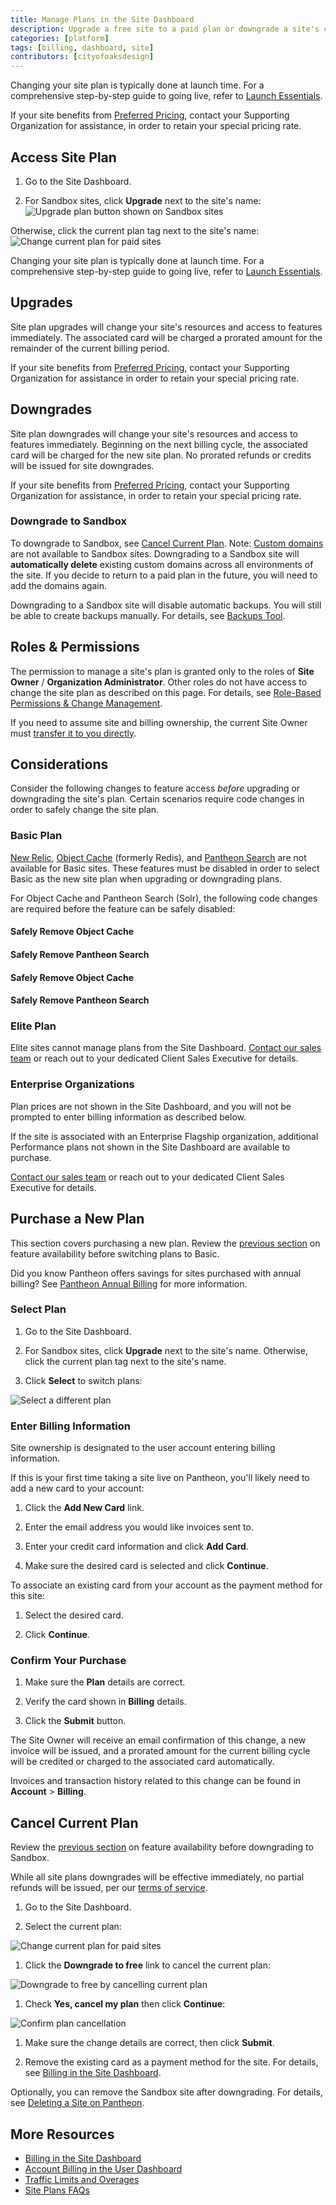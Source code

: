 ```yaml
---
title: Manage Plans in the Site Dashboard
description: Upgrade a free site to a paid plan or downgrade a site's current plan within the Site Dashboard.
categories: [platform]
tags: [billing, dashboard, site]
contributors: [cityofoaksdesign]
---
```


Changing your site plan is typically done at launch time. For a comprehensive step-by-step guide to going live, refer to [Launch Essentials](/guides/launch).

If your site benefits from [Preferred Pricing](https://pantheon.io/plans/agency-preferred-pricing), contact your Supporting Organization for assistance, in order to retain your special pricing rate.

## Access Site Plan

1. Go to the Site Dashboard.

1. For Sandbox sites, click **Upgrade** next to the site's name:
  ![Upgrade plan button shown on Sandbox sites](../images/dashboard/upgrade-plan.png)

  Otherwise, click the current plan tag next to the site's name:
  ![Change current plan for paid sites](../images/dashboard/change-plan.png)

<Alert title="Note" type="info">

Changing your site plan is typically done at launch time. For a comprehensive step-by-step guide to going live, refer to [Launch Essentials](/guides/launch).

</Alert>

## Upgrades

Site plan upgrades will change your site's resources and access to features immediately. The associated card will be charged a prorated amount for the remainder of the current billing period.

If your site benefits from [Preferred Pricing](https://pantheon.io/plans/agency-preferred-pricing?docs), contact your Supporting Organization for assistance in order to retain your special pricing rate.

## Downgrades

Site plan downgrades will change your site's resources and access to features immediately. Beginning on the next billing cycle, the associated card will be charged for the new site plan. No prorated refunds or credits will be issued for site downgrades.

If your site benefits from [Preferred Pricing](https://pantheon.io/plans/agency-preferred-pricing?docs), contact your Supporting Organization for assistance, in order to retain your special pricing rate.

### Downgrade to Sandbox

To downgrade to Sandbox, see [Cancel Current Plan](/guides/legacy-dashboard/site-plan#cancel-current-plan). Note: [Custom domains](/guides/domains) are not available to Sandbox sites. Downgrading to a Sandbox site will **automatically delete** existing custom domains across all environments of the site. If you decide to return to a paid plan in the future, you will need to add the domains again.

Downgrading to a Sandbox site will disable automatic backups. You will still be able to create backups manually. For details, see [Backups Tool](/backups).

## Roles & Permissions

The permission to manage a site's plan is granted only to the roles of **Site Owner** / **Organization Administrator**. Other roles do not have access to change the site plan as described on this page. For details, see [Role-Based Permissions & Change Management](/change-management/#site-level-roles-and-permissions).

<Alert title="Note" type="info">

If you need to assume site and billing ownership, the current Site Owner must [transfer it to you directly](/guides/legacy-dashboard/site-billing#transfer-ownership-and-billing-for-this-site).

</Alert>

## Considerations

Consider the following changes to feature access _before_ upgrading or downgrading the site's plan. Certain scenarios require code changes in order to safely change the site plan.

### Basic Plan

[New Relic](/guides/new-relic), [Object Cache](/object-cache) (formerly Redis), and [Pantheon Search](/solr) are not available for Basic sites. These features must be disabled in order to select Basic as the new site plan when upgrading or downgrading plans.

For Object Cache and Pantheon Search (Solr), the following code changes are required before the feature can be safely disabled:

<TabList>

<Tab title="WordPress" id="wp-id" active={true}>

#### Safely Remove Object Cache

<Partial file="remove-addons/wp-redis.md" />

#### Safely Remove Pantheon Search

<Partial file="remove-addons/wp-solr.md" />

</Tab>

<Tab title="Drupal 7" id="d7-id">

#### Safely Remove Object Cache

<Partial file="remove-addons/drupal-redis.md" />

#### Safely Remove Pantheon Search

<Partial file="remove-addons/d7-solr.md" />

</Tab>

</TabList>

### Elite Plan

Elite sites cannot manage plans from the Site Dashboard. [Contact our sales team](https://pantheon.io/contact-us) or reach out to your dedicated Client Sales Executive for details.

### Enterprise Organizations

Plan prices are not shown in the Site Dashboard, and you will not be prompted to enter billing information as described below.

If the site is associated with an Enterprise Flagship organization, additional Performance plans not shown in the Site Dashboard are available to purchase.

[Contact our sales team](https://pantheon.io/contact-us) or reach out to your dedicated Client Sales Executive for details.

## Purchase a New Plan

This section covers purchasing a new plan. Review the [previous section](#basic-plan) on feature availability before switching plans to Basic.

<Alert title="Note" type="info">

Did you know Pantheon offers savings for sites purchased with annual billing? See [Pantheon Annual Billing](/annual-billing) for more information.

</Alert>

### Select Plan

1. Go to the Site Dashboard.

1. For Sandbox sites, click **Upgrade** next to the site's name. Otherwise, click the current plan tag next to the site's name.

1. Click **Select** to switch plans:

 ![Select a different plan](../images/dashboard/select-plan.png)

### Enter Billing Information

Site ownership is designated to the user account entering billing information.

<TabList>

<Tab title="Add New Card" id="add-cc-id" active={true}>

If this is your first time taking a site live on Pantheon, you'll likely need to add a new card to your account:

1. Click the **<span class="glyphicon glyphicon-plus"></span> Add New Card** link.

1. Enter the email address you would like invoices sent to.

1. Enter your credit card information and click **Add Card**.

1. Make sure the desired card is selected and click **Continue**.

</Tab>

<Tab title="Select Existing Card" id="existing-cc-id">

To associate an existing card from your account as the payment method for this site:

1. Select the desired card.

1. Click **Continue**.

</Tab>

<Tab title="Send a Request" id="request-payment-id">

<Partial file="transfer-ownership-billing-intro.md" />
<Partial file="transfer-ownership-billing-steps.md" />

</Tab>

</TabList>

### Confirm Your Purchase

1. Make sure the **Plan** details are correct.

1. Verify the card shown in **Billing** details.

1. Click the **Submit** button.

The Site Owner will receive an email confirmation of this change, a new invoice will be issued, and a prorated amount for the current billing cycle will be credited or charged to the associated card automatically.

Invoices and transaction history related to this change can be found in **<span class="glyphicons glyphicons-cogwheel"></span> Account** > **Billing**.

## Cancel Current Plan

Review the [previous section](#sandbox) on feature availability before downgrading to Sandbox.

<Alert title="Note" type="info" >

While all site plans downgrades will be effective immediately, no partial refunds will be issued, per our [terms of service](https://pantheon.io/terms-of-service#tos-11).

</Alert>

1. Go to the Site Dashboard.

1. Select the current plan:

 ![Change current plan for paid sites](../images/dashboard/change-plan.png)

1. Click the **Downgrade to free** link to cancel the current plan:

 ![Downgrade to free by cancelling current plan](../images/dashboard/cancel-plan.png)

1. Check **Yes, cancel my plan** then click **Continue**:

 ![Confirm plan cancellation](../images/dashboard/confirm-cancellation.png)

1. Make sure the change details are correct, then click **Submit**.

1. Remove the existing card as a payment method for the site. For details, see [Billing in the Site Dashboard](/guides/legacy-dashboard/site-billing/#do-not-bill-this-site-to-a-card).

Optionally, you can remove the Sandbox site after downgrading. For details, see [Deleting a Site on Pantheon](/delete-site).

## More Resources

- [Billing in the Site Dashboard](/guides/legacy-dashboard/site-billing)
- [Account Billing in the User Dashboard](/guides/legacy-dashboard/account-billing)
- [Traffic Limits and Overages](/traffic-limits)
- [Site Plans FAQs](/site-plans-faq)
